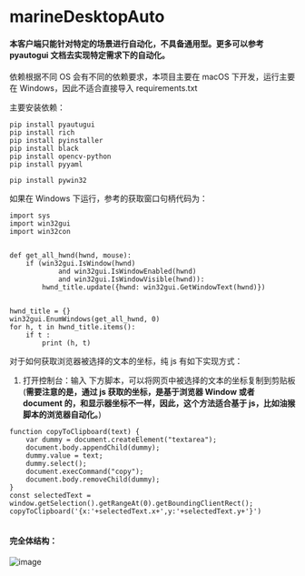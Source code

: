 # marineDesktopAuto

#### 本客户端只能针对特定的场景进行自动化，不具备通用型。更多可以参考 pyautogui 文档去实现特定需求下的自动化。

依赖根据不同 OS 会有不同的依赖要求，本项目主要在 macOS 下开发，运行主要在 Windows，因此不适合直接导入 requirements.txt

主要安装依赖：

```
pip install pyautugui
pip install rich
pip install pyinstaller
pip install black
pip install opencv-python
pip install pyyaml

pip install pywin32
```

如果在 Windows 下运行，参考的获取窗口句柄代码为：

```
import sys
import win32gui
import win32con


def get_all_hwnd(hwnd, mouse):
    if (win32gui.IsWindow(hwnd)
            and win32gui.IsWindowEnabled(hwnd)
            and win32gui.IsWindowVisible(hwnd)):
        hwnd_title.update({hwnd: win32gui.GetWindowText(hwnd)})


hwnd_title = {}
win32gui.EnumWindows(get_all_hwnd, 0)
for h, t in hwnd_title.items():
    if t :
        print (h, t)   
```

对于如何获取浏览器被选择的文本的坐标，纯 js 有如下实现方式：

1. 打开控制台：输入 下方脚本，可以将网页中被选择的文本的坐标复制到剪贴板 (**需要注意的是，通过 js 获取的坐标，是基于浏览器 Window 或者 document 的，和显示器坐标不一样，因此，这个方法适合基于 js，比如油猴脚本的浏览器自动化。**)

```
function copyToClipboard(text) {
    var dummy = document.createElement("textarea");
    document.body.appendChild(dummy);
    dummy.value = text;
    dummy.select();
    document.execCommand("copy");
    document.body.removeChild(dummy);
}
const selectedText = window.getSelection().getRangeAt(0).getBoundingClientRect();
copyToClipboard('{x:'+selectedText.x+',y:'+selectedText.y+'}')


```


#### 完全体结构：
![image](https://user-images.githubusercontent.com/5344741/180478023-0412d248-bac0-4ba9-96ac-085cde36c8c2.png)

